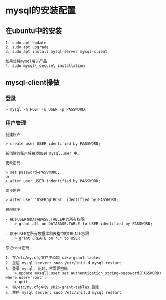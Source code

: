 # mysql的安装配置

## 在ubuntu中的安装

    1. sudo apt update
    2. sudo apt upgrade
    3. sudo apt install mysql-server mysql-client

    如果想将mysql用于产品
    4. sudo mysql\_secure\_installation
    
## mysql-client操做

### 登录

    > mysql -h HOST -u USER -p PASSWORD;

### 用户管理
    
    创建账户

	> create user USER identified by PASSWORD;

    新创建的账户将被添加到 mysql.user 中。

    更改密码

	> set password=PASSWORD;
    or
	> alter user USER indentified by PASSWORD;

    切换用户

	> alter user 'USER'@'HOST' identified by PASSWORD;
    
    权限赋予

	- 赋予USER在DATABASE.TABLE中的所有权限
	    > grant all on DATABASE.TABLE to USER identified by PASSWORD;

	- 赋予USER在所有数据库和表格中的CREATE权限 
	    > grant CREATE on *.* to USER

    忘记root密码

	1. 在/etc/my.cfg文件中添加 sikp-grant-tables	
	2. 重启 mysql server: sudo /etc/init.d mysql restart
	3. 登录 mysql, 此时，不需要密码
	    > update mysqll.user set authentication_string=password(PASSWORD) where user='root';
	    > quit
	4. 将/etc/my.cfg中的 skip-grant-tables 删除
	5. 重启 mysql server: sudo /etc/init.d mysql restart
    
